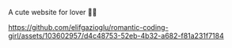 A cute website for lover 💖✨

https://github.com/elifgazioglu/romantic-coding-girl/assets/103602957/d4c48753-52eb-4b32-a682-f81a231f7184
